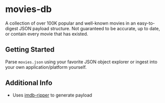 # movies-db

A collection of over 100K popular and well-known movies in an easy-to-digest JSON payload structure. Not guaranteed to be accurate, up to date, or contain every movie that has existed.

## Getting Started

Parse `movies.json` using your favorite JSON object explorer or ingest into your own application/platform yourself.

## Additional Info

* Uses [imdb-ripper](https://github.com/dantheman213/imdb-ripper) to generate payload
